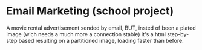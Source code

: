 # Email Marketing (school project)
A movie rental advertisement sended by email, BUT, insted of been a plated image (wich needs a much more a connection stable) it's a html step-by-step based resulting on a partitioned image, loading faster than before.
